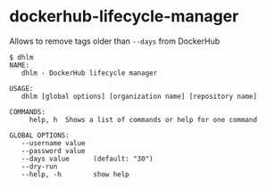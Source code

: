# dockerhub-lifecycle-manager
Allows to remove tags older than `--days` from DockerHub


```
$ dhlm 
NAME:
   dhlm - DockerHub lifecycle manager

USAGE:
   dhlm [global options] [organization name] [repository name]

COMMANDS:
     help, h  Shows a list of commands or help for one command

GLOBAL OPTIONS:
   --username value  
   --password value  
   --days value      (default: "30")
   --dry-run
   --help, -h        show help
```
